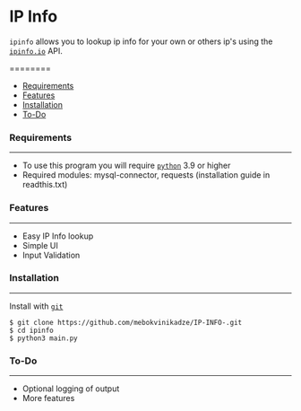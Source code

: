 # IP Info
`ipinfo` allows you to lookup ip info for your own or others ip's using the [`ipinfo.io`](https://ipinfo.io/) API.



========

 * [Requirements](#requirements)
 * [Features](#features)
 * [Installation](#installation)
 * [To-Do](#to-do)

### Requirements
---
- To use this program you will require [`python`](https://www.python.org/) 3.9 or higher
- Required modules: mysql-connector, requests (installation guide in readthis.txt)

### Features
---
- Easy IP Info lookup
- Simple UI
- Input Validation

### Installation
---

Install with [`git`](https://git-scm.com/)
```
$ git clone https://github.com/mebokvinikadze/IP-INFO-.git
$ cd ipinfo
$ python3 main.py
```

### To-Do
---
- Optional logging of output
- More features
